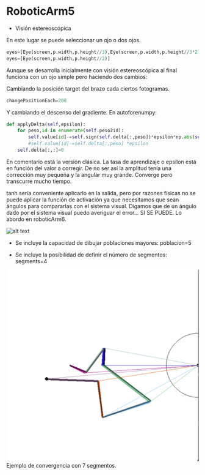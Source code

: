 # RoboticArm5

* Visión estereoscópica

En este lugar se puede seleccionar un ojo o dos ojos.
```python
eyes=[Eye(screen,p.width,p.height//3),Eye(screen,p.width,p.height//3*2)]
eyes=[Eye(screen,p.width,p.height//2)]
```

Aunque se desarrolla inicialmente con visión estereoscópica al final funciona con un ojo simple pero haciendo dos cambios:

Cambiando la posición target del brazo cada ciertos fotogramas.
```python
changePositionEach=200
```

Y cambiando el descenso del gradiente.
En autoforenumpy:
```python
def applyDelta(self,epsilon):
    for peso,id in enumerate(self.peso2id):
        self.value[id]-=self.sign(self.delta[:,peso])*epsilon*np.abs(self.value[id])
        #self.value[id]-=self.delta[:,peso]	*epsilon
    self.delta[:,:]=0
```
En comentario está la versión clásica.
La tasa de aprendizaje o epsilon está en función del valor a corregir. De no ser así la amplitud tenía una corrección muy pequeña y la angular muy grande. Converge pero transcurre mucho tiempo.

tanh sería conveniente aplicarlo en la salida, pero por razones físicas no se puede aplicar la función de activación ya que necesitamos que sean ángulos para compararlas con el sistema visual. Digamos que de un ángulo dado por el sistema visual puedo averiguar el error... SI SE PUEDE. Lo abordo en roboticArm6.

![alt text](assets/Gifable-2025-01-16T07:46:39.gif)

* Se incluye la capacidad de dibujar poblaciones mayores: poblacion=5

* Se incluye la posibilidad de definir el número de segmentos: segments=4

![alt text](assets/convergencia.png)
Ejemplo de convergencia con 7 segmentos.